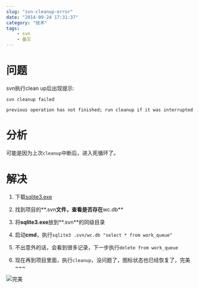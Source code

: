 ```yaml
---
slug: "svn-cleanup-error"
date: "2014-09-24 17:31:37"
category: "技术"
tags:
    - svn
    - 备忘
---
```

[](#问题 "问题")问题
==============

svn执行clean up后出现提示:  

``` shell
svn cleanup failed

previous operation has not finished; run cleanup if it was interrupted
```
[](#分析 "分析")分析
==============

可能是因为上次`cleanup`中断后，进入死循环了。

[](#解决 "解决")解决
==============

1.  下载[sqlite3.exe](http://pan.baidu.com/s/1i3ie1HN)
    
2.  找到项目的**.svn**文件，查看是否存在**wc.db**
    
3.  将**sqlite3.exe**放到**.svn**的同级目录
    
4.  启动**cmd**，执行`sqlite3 .svn/wc.db "select * from work_queue"`
    
5.  不出意外的话，会看到很多记录，下一步执行`delete from work_queue`
    
6.  现在再到项目里面，执行`cleanup`，没问题了，图标状态也已经恢复了，完美~~~
    

![完美](perfect.gif)